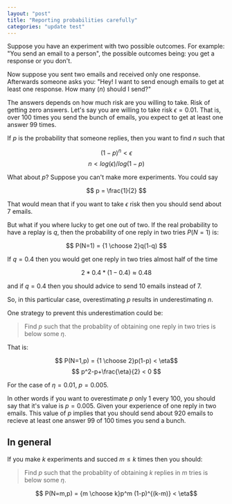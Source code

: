```yaml
---
layout: "post"
title: "Reporting probabilities carefully"
categories: "update test"
---
```


Suppose you have an experiment with two possible outcomes. For example: "You
send an email to a person", the possible outcomes being: you get a response or
you don't.

Now suppose you sent two emails and received only one response. Afterwards 
someone asks you: "Hey! I want to send enough emails to get at least one
response. How many ($n$) should I send?"

The answers depends on how much risk are you willing to take. Risk of getting
zero answers. Let's say you are willing to take risk $\epsilon = 0.01$. That is, over
$100$ times you send the bunch of emails, you expect to get at least one answer $99$
times.

If $p$ is the probability that someone replies, then you want to find $n$ such that

$$ (1-p)^n < \epsilon $$
$$ n < log(\epsilon)/log(1-p) $$

What about $p$? Suppose you can't make more experiments. You could say

$$ p = \frac{1}{2} $$

That would mean that if you want to take $\epsilon$ risk then you should send
about $7$ emails.

But what if you where lucky to get one out of two. If the real probability to have
a replay is $q$, then the probability of one reply in two tries $P(N=1)$ is:

$$ P(N=1) = {1 \choose 2}q(1-q) $$

If $q=0.4$ then you would get one reply in two tries almost half of the time

$$ 2 * 0.4*(1-0.4) \approx 0.48 $$

and if $q=0.4$ then you should advice to send $10$ emails instead of $7$.

So, in this particular case, overestimating $p$ results in underestimating
$n$.

One strategy to prevent this underestimation could be:

> Find $p$ such that the probablity of obtaining one reply in two tries is below
> some $\eta$.

That is:

$$ P(N=1,p) = {1 \choose 2}p(1-p) < \eta$$
$$ p^2-p+\frac{\eta}{2} < 0 $$

For the case of $\eta = 0.01$, $p = 0.005$.

In other words if you want to overestimate $p$ only $1$ every $100$, you should
say that it's value is $p = 0.005$. Given your experience of one reply in two
emails. This value of $p$ implies that you should send about $920$ emails to
recieve at least one answer $99$ of $100$ times you send a bunch.

## In general

If you make $k$ experiments and succed $m \le k$ times then you should:

> Find $p$ such that the probablity of obtaining $k$ replies in $m$ tries is below
> some $\eta$.

$$ P(N=m,p) = {m \choose k}p^m (1-p)^{(k-m)} < \eta$$

<script type="text/javascript"
   src="http://cdn.mathjax.org/mathjax/latest/MathJax.js?config=TeX-AMS-MML_HTMLorMML"></script>

<script type="text/x-mathjax-config">
  MathJax.Hub.Config({tex2jax: {inlineMath: [['$','$'], ['\\(','\\)']]}});
</script>
